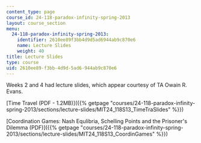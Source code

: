 ```yaml
---
content_type: page
course_id: 24-118-paradox-infinity-spring-2013
layout: course_section
menu:
  24-118-paradox-infinity-spring-2013:
    identifier: 2610ee89f3bb4d9d5ad6944ab9c870e6
    name: Lecture Slides
    weight: 40
title: Lecture Slides
type: course
uid: 2610ee89-f3bb-4d9d-5ad6-944ab9c870e6
---
```


Weeks 2 and 4 had lecture slides, which appear courtesy of TA Owain R. Evans.

[Time Travel (PDF - 1.2MB)]({{% getpage "courses/24-118-paradox-infinity-spring-2013/sections/lecture-slides/MIT24_118S13_TimeTraSlides" %}})

[Coordination Games: Nash Equlibria, Schelling Points and the Prisoner's Dilemma (PDF)]({{% getpage "courses/24-118-paradox-infinity-spring-2013/sections/lecture-slides/MIT24_118S13_CoordinGames" %}})